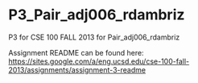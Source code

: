 P3_Pair_adj006_rdambriz
=======================

P3 for CSE 100 FALL 2013 for Pair_adj006_rdambriz

Assignment README can be found here: https://sites.google.com/a/eng.ucsd.edu/cse-100-fall-2013/assignments/assignment-3-readme

